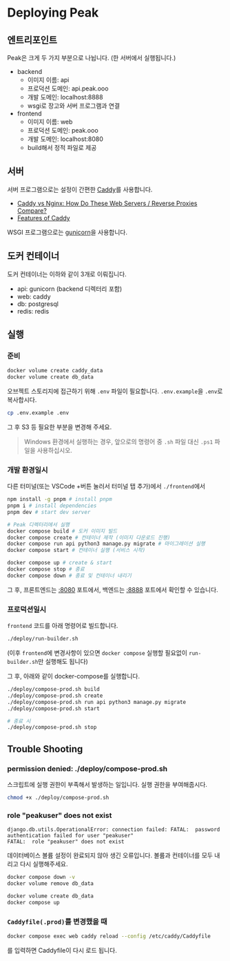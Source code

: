 # Deploying Peak

## 엔트리포인트

Peak은 크게 두 가지 부분으로 나뉩니다. (한 서버에서 실행됩니다.)

- backend
    - 이미지 이름: api
    - 프로덕션 도메인: api.peak.ooo
    - 개발 도메인: localhost:8888
    - wsgi로 장고와 서버 프로그램과 연결
- frontend
    - 이미지 이름: web
    - 프로덕션 도메인: peak.ooo
    - 개발 도메인: localhost:8080
    - build해서 정적 파일로 제공

## 서버

서버 프로그램으로는 설정이 간편한 [Caddy](https://caddyserver.com/)를 사용합니다. 

- [Caddy vs Nginx: How Do These Web Servers / Reverse Proxies Compare?](https://www.reddit.com/r/selfhosted/comments/hur1hx/caddy_vs_nginx_how_do_these_web_servers_reverse/)
- [Features of Caddy](https://caddyserver.com/features)

WSGI 프로그램으로는 [gunicorn](https://gunicorn.org)을 사용합니다.

## 도커 컨테이너

도커 컨테이너는 이하와 같이 3개로 이뤄집니다.

- api: gunicorn (backend 디렉터리 포함)
- web: caddy
- db: postgresql
- redis: redis

## 실행

### 준비

```bash
docker volume create caddy_data
docker volume create db_data
```

오브젝트 스토리지에 접근하기 위해 `.env` 파일이 필요합니다. `.env.example`을 `.env`로 복사합시다.

```bash
cp .env.example .env
```

그 후 S3 등 필요한 부분을 변경해 주세요.

> Windows 환경에서 실행하는 경우, 앞으로의 명령어 중 `.sh` 파일 대신 `.ps1` 파일을 사용하십시오.

### 개발 환경일시

다른 터미널(또는 VSCode +버튼 눌러서 터미널 탭 추가)에서 `./frontend`에서

```bash
npm install -g pnpm # install pnpm 
pnpm i # install dependencies
pnpm dev # start dev server
```

```bash
# Peak 디렉터리에서 실행
docker compose build # 도커 이미지 빌드
docker compose create # 컨테이너 제작 (이미지 다운로드 진행)
docker compose run api python3 manage.py migrate # 마이그레이션 실행
docker compose start # 컨테이너 실행 (서비스 시작)

docker compose up # create & start
docker compose stop # 종료
docker compose down # 종료 및 컨테이너 내리기 
```

그 후, 프론트엔드는 [:8080](http://127.0.0.1:8080) 포트에서, 백엔드는 [:8888](http://127.0.0.1:8888) 포트에서 확인할 수 있습니다.

### 프로덕션일시

`frontend` 코드를 아래 명령어로 빌드합니다.

```bash
./deploy/run-builder.sh
```

(이후 `frontend`에 변경사항이 있으면 `docker compose` 실행할 필요없이 `run-builder.sh`만 실행해도 됩니다)

그 후, 아래와 같이 docker-compose를 실행합니다.

```bash
./deploy/compose-prod.sh build
./deploy/compose-prod.sh create
./deploy/compose-prod.sh run api python3 manage.py migrate
./deploy/compose-prod.sh start

# 종료 시
./deploy/compose-prod.sh stop
```

## Trouble Shooting

### permission denied: ./deploy/compose-prod.sh

스크립트에 실행 권한이 부족해서 발생하는 일입니다. 실행 권한을 부여해줍시다.

```bash
chmod +x ./deploy/compose-prod.sh
```

### role "peakuser" does not exist

```
django.db.utils.OperationalError: connection failed: FATAL:  password authentication failed for user "peakuser"
FATAL:  role "peakuser" does not exist
```

데이터베이스 볼륨 설정이 완료되지 않아 생긴 오류입니다. 볼륨과 컨테이너를 모두 내리고 다시 실행해주세요.

```bash
docker compose down -v
docker volume remove db_data

docker volume create db_data
docker compose up
```

### `Caddyfile(.prod)`를 변경했을 때

```bash
docker compose exec web caddy reload --config /etc/caddy/Caddyfile
```

를 입력하면 Caddyfile이 다시 로드 됩니다.
